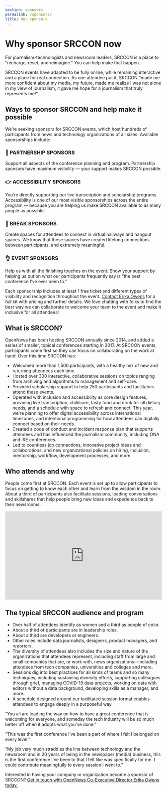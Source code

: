 ```yaml
---
section: sponsors
permalink: /sponsors/
title: Our sponsors
---
```


# Why sponsor SRCCON now

For journalism-technologists and newsroom leaders, SRCCON is a place to “recharge, reset, and reimagine.” You can help make that happen.

SRCCON events have adapted to be fully online, while remaining interactive and a place for real connection. As one attendee put it, SRCCON​ “made me more confident about my media, my future, made me realize I was not alone in my view of journalism, it gave me hope for a journalism that truly represents me!”

## Ways to sponsor SRCCON and help make it possible

We’re seeking sponsors for SRCCON events, which host hundreds of participants from news and technology organizations of all sizes. Available sponsorships include:

### 👏 PARTNERSHIP SPONSORS

Support all aspects of the conference planning and program. Partnership sponsors have maximum visibility — your support makes SRCCON possible.

### 👉 ACCESSIBILITY SPONSORS

You’re directly supporting our live transcription and scholarship programs. Accessibility is one of our most visible sponsorships across the entire program — because you are helping us make SRCCON available to as many people as possible.

### 🙌 BREAK SPONSORS

Create spaces for attendees to connect in virtual hallways and hangout spaces. We know that these spaces have created lifelong connections between participants, and extremely meaningful.

### 👌 EVENT SPONSORS

Help us with all the finishing touches on the event. Show your support by helping us put on what our participants frequently say is “the best conference I’ve ever been to.”

Each sponsorship includes at least 1 free ticket and different types of visibility and recognition throughout the event. [Contact Erika Owens](mailto:erika@opennews.org) for a full kit with pricing and further details. We love chatting with folks to find the best way we can collaborate to welcome your team to the event and make it inclusive for all attendees!

## What is SRCCON?

OpenNews has been hosting SRCCON annually since 2014, and added a series of smaller, topical conferences starting in 2017. At SRCCON events, participants come first so they can focus on collaborating on the work at hand. Over this time SRCCON has:

* Welcomed more than 1,500 participants, with a healthy mix of new and returning attendees each time.
* Hosted over 300 interactive, collaborative sessions on topics ranging from archiving and algorithms to management and self-care.
* Provided scholarship support to help 250 participants and facilitators attend these events.
* Operated with inclusion and accessibility as core design features, providing live transcription, childcare, tasty food and drink for all dietary needs, and a schedule with space to refresh and connect. This year, we're planning to offer digital accessibility across international timezones, and intentional programming for how attendees can digitally connect based on their needs.
* Created a code of conduct and incident response plan that supports attendees and has influenced the journalism community, including ONA and IRE conferences.
* Led to countless job connections, innovative project ideas and collaborations, and new organizational policies on hiring, inclusion, mentorship, workflow, development processes, and more.

## Who attends and why

People come first at SRCCON. Each event is set up to allow participants to focus on getting to know each other and learn from the wisdom in the room. About a third of participants also facilitate sessions, leading conversations and skillshares that help people bring new ideas and experience back to their newsrooms.

<style>.embed-container { position: relative; padding-bottom: 56.25%; height: 0; overflow: hidden; max-width: 100%; margin-bottom: 1em; } .embed-container iframe, .embed-container object, .embed-container embed { position: absolute; top: 0; left: 0; width: 100%; height: 100%; }</style><div class='embed-container'><iframe src='https://player.vimeo.com/video/180221748' frameborder='0' webkitAllowFullScreen mozallowfullscreen allowFullScreen></iframe></div>


## The typical SRCCON audience and program

* Over half of attendees identify as women and a third as people of color.
* About a third of participants are in leadership roles.
* About a third are developers or engineers.
* Other roles include data journalists, designers, product managers, and reporters.
* The diversity of attendees also includes the size and nature of the organizations that attendees represent, including staff from large and small companies that are, or work with, news organizations—including attendees from tech companies, universities and colleges and more.
* Sessions dig into best practices for all kinds of teams and so many techniques, including sustaining diversity efforts, supporting colleagues through grief, managing COVID-19 data projects, working on data with editors without a data background, developing skills as a manager, and more.
* A schedule designed around our facilitated session format enables attendees to engage deeply in a purposeful way.

“You all are leading the way on how to have a great conference that is welcoming for everyone, and someday the tech industry will be so much better off when it adopts what you’ve done.”

“This was the first conference I’ve been a part of where I felt I belonged on every level.”

“My job very much straddles the line between technology and the newsroom and in 20 years of being in the newspaper (media) business, this is the first conference I’ve been to that I felt like was specifically for me. I could contribute meaningfully to every session I went to.”

Interested in having your company or organization become a sponsor of SRCCON? [Get in touch with OpenNews Co-Executive Director Erika Owens today.](mailto:erika@opennews.org)